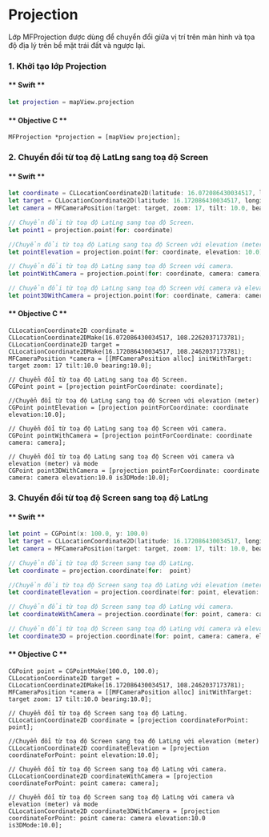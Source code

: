 # Projection



Lớp MFProjection được dùng để chuyển đổi giữa vị trí trên màn hình và tọa độ địa lý trên bề mặt trái đất và ngược lại.

### 1. Khởi tạo lớp Projection

  <!-- tabs:start -->

  #### ** Swift **

  ```swift
  let projection = mapView.projection
  ```

  #### ** Objective C **

  ```objc 
  MFProjection *projection = [mapView projection];
  ```
  <!-- tabs:end -->
  
### 2. Chuyển đổi từ toạ độ LatLng sang toạ độ Screen
  

  
  <!-- tabs:start -->

  #### ** Swift **

  ```swift
  let coordinate = CLLocationCoordinate2D(latitude: 16.072086430034517, longitude: 108.2262037173781)
  let target = CLLocationCoordinate2D(latitude: 16.172086430034517, longitude: 108.2462037173781)
  let camera = MFCameraPosition(target: target, zoom: 17, tilt: 10.0, bearing: 10.0)!
  ```

  ```swift
  // Chuyển đổi từ toạ độ LatLng sang toạ độ Screen.
  let point1 = projection.point(for: coordinate)

  //Chuyển đổi từ toạ độ LatLng sang toạ độ Screen với elevation (meter)
  let pointElevation = projection.point(for: coordinate, elevation: 10.0)
  ```

  ```swift
  // Chuyển đổi từ toạ độ LatLng sang toạ độ Screen với camera.
  let pointWithCamera = projection.point(for: coordinate, camera: camera)

  // Chuyển đổi từ toạ độ LatLng sang toạ độ Screen với camera và elevation (meter) và mode
  let point3DWithCamera = projection.point(for: coordinate, camera: camera, elevation: 10.0, is3DMode: true)
  ```

  #### ** Objective C **

  ```objc 
  CLLocationCoordinate2D coordinate = CLLocationCoordinate2DMake(16.072086430034517, 108.2262037173781);
  CLLocationCoordinate2D target = CLLocationCoordinate2DMake(16.172086430034517, 108.2462037173781);
  MFCameraPosition *camera = [[MFCameraPosition alloc] initWithTarget: target zoom: 17 tilt:10.0 bearing:10.0];
  ```
  
  ```objc 
  // Chuyển đổi từ toạ độ LatLng sang toạ độ Screen.
  CGPoint point = [projection pointForCoordinate: coordinate];

  //Chuyển đổi từ toạ độ LatLng sang toạ độ Screen với elevation (meter)
  CGPoint pointElevation = [projection pointForCoordinate: coordinate elevation:10.0];
  ```

  ```objc 
  // Chuyển đổi từ toạ độ LatLng sang toạ độ Screen với camera.
  CGPoint pointWithCamera = [projection pointForCoordinate: coordinate camera: camera];

  // Chuyển đổi từ toạ độ LatLng sang toạ độ Screen với camera và elevation (meter) và mode
  CGPoint point3DWithCamera = [projection pointForCoordinate: coordinate camera: camera elevation:10.0 is3DMode:10.0];
  ```
  <!-- tabs:end -->

### 3. Chuyển đổi từ toạ độ Screen sang toạ độ LatLng
  
  <!-- tabs:start -->

  #### ** Swift **

  ```swift
  let point = CGPoint(x: 100.0, y: 100.0)
  let target = CLLocationCoordinate2D(latitude: 16.172086430034517, longitude: 108.2462037173781)
  let camera = MFCameraPosition(target: target, zoom: 17, tilt: 10.0, bearing: 10.0)!
  ```
  
  ```swift
  // Chuyển đổi từ toạ độ Screen sang toạ độ LatLng.
  let coordinate = projection.coordinate(for:  point)

  //Chuyển đổi từ toạ độ Screen sang toạ độ LatLng với elevation (meter)
  let coordinateElevation = projection.coordinate(for: point, elevation: 10.0)
  ```
  
  ```swift
  // Chuyển đổi từ toạ độ Screen sang toạ độ LatLng với camera.
  let coordinateWithCamera = projection.coordinate(for: point, camera: camera)

  // Chuyển đổi từ toạ độ Screen sang toạ độ LatLng với camera và elevation (meter) và mode
  let coordinate3D = projection.coordinate(for: point, camera: camera, elevation: 10.0, is3DMode: true)
  ```

  #### ** Objective C **

  ```objc 
  CGPoint point = CGPointMake(100.0, 100.0);
  CLLocationCoordinate2D target = CLLocationCoordinate2DMake(16.172086430034517, 108.2462037173781);
  MFCameraPosition *camera = [[MFCameraPosition alloc] initWithTarget: target zoom: 17 tilt:10.0 bearing:10.0];
  ```
  
  ```objc 
  // Chuyển đổi từ toạ độ Screen sang toạ độ LatLng.
  CLLocationCoordinate2D coordinate = [projection coordinateForPoint: point];

  //Chuyển đổi từ toạ độ Screen sang toạ độ LatLng với elevation (meter)
  CLLocationCoordinate2D coordinateElevation = [projection coordinateForPoint: point elevation:10.0];
  ```

  ```objc 
  // Chuyển đổi từ toạ độ Screen sang toạ độ LatLng với camera.
  CLLocationCoordinate2D coordinateWithCamera = [projection coordinateForPoint: point camera: camera];
  
  // Chuyển đổi từ toạ độ Screen sang toạ độ LatLng với camera và elevation (meter) và mode
  CLLocationCoordinate2D coordinate3DWithCamera = [projection coordinateForPoint: point camera: camera elevation:10.0 is3DMode:10.0];
  ```
  <!-- tabs:end -->